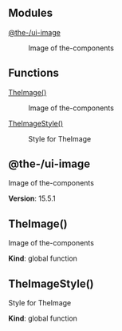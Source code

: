 <!--- Code generated by @the-/script-doc. DO NOT EDIT. -->

## Modules

<dl>
<dt><a href="#module_@the-/ui-image">@the-/ui-image</a></dt>
<dd><p>Image of the-components</p>
</dd>
</dl>

## Functions

<dl>
<dt><a href="#TheImage">TheImage()</a></dt>
<dd><p>Image of the-components</p>
</dd>
<dt><a href="#TheImageStyle">TheImageStyle()</a></dt>
<dd><p>Style for TheImage</p>
</dd>
</dl>

<a name="module_@the-/ui-image"></a>

## @the-/ui-image
Image of the-components

**Version**: 15.5.1  
<a name="TheImage"></a>

## TheImage()
Image of the-components

**Kind**: global function  
<a name="TheImageStyle"></a>

## TheImageStyle()
Style for TheImage

**Kind**: global function  
